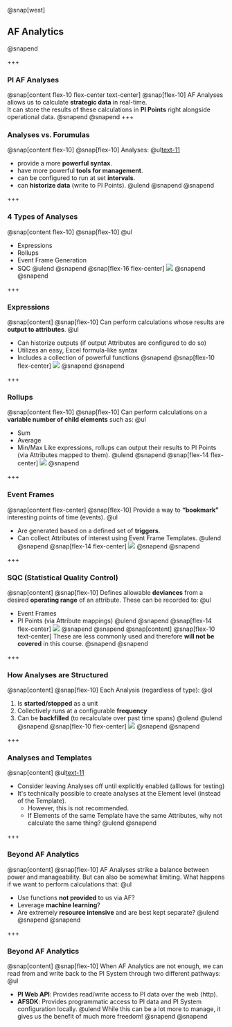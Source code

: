 @snap[west]
## AF Analytics
@snapend

+++

### PI AF Analyses
@snap[content flex-10 flex-center text-center]
@snap[flex-10]
AF Analyses allows us to calculate **strategic data** in real-time.
<br>
It can store the results of these calculations in **PI Points** right alongside operational data.
@snapend
@snapend
+++

### Analyses vs. Forumulas
@snap[content flex-10]
@snap[flex-10]
Analyses:
@ul[text-11](false)
- provide a more **powerful syntax**.
- have more powerful **tools for management**.
- can be configured to run at set **intervals**.
- can **historize data** (write to PI Points).
@ulend
@snapend
@snapend


+++

### 4 Types of Analyses
@snap[content flex-10]
@snap[flex-10]
@ul[](false)
- Expressions
- Rollups
- Event Frame Generation
- SQC
@ulend
@snapend
@snap[flex-16 flex-center]
![](assets/img/pse-analyses-types.png)
@snapend
@snapend

+++

### Expressions
@snap[content]
@snap[flex-10]
Can perform calculations whose results are **output to attributes**.
@ul[](false)
- Can historize outputs (if output Attributes are configured to do so)
- Utilizes an easy, Excel formula-like syntax
- Includes a collection of powerful functions
@snapend
@snap[flex-10 flex-center]
![](assets/img/pse-expressions.png)
@snapend
@snapend

+++

### Rollups
@snap[content flex-10]
@snap[flex-10]
Can perform calculations on a **variable number of child elements** such as:
@ul[](false)
- Sum
- Average
- Min/Max
Like expressions, rollups can output their results to PI Points (via Attributes mapped to them).
@ulend
@snapend
@snap[flex-14 flex-center]
![](assets/img/pse-rollup.png)
@snapend

+++

### Event Frames

@snap[content flex-center]
@snap[flex-10]
Provide a way to **“bookmark”** interesting points of time (events).
@ul[](false)
- Are generated based on a defined set of **triggers**.
- Can collect Attributes of interest using Event Frame Templates.
@ulend
@snapend
@snap[flex-14 flex-center]
![](assets/img/pse-eventframes.png)
@snapend
@snapend

+++

### SQC (Statistical Quality Control)
@snap[content]
@snap[flex-10]
Defines allowable **deviances** from a desired **operating range** of an attribute.
These can be recorded to:
@ul[](false)
- Event Frames
- PI Points (via Attribute mappings)
@ulend
@snapend
@snap[flex-14 flex-center]
![](assets/img/pse-sqc.png)
@snapend
@snapend
@snap[content]
@snap[flex-10 text-center]
These are less commonly used and therefore **will not be covered** in this course.
@snapend
@snapend

+++

### How Analyses are Structured
@snap[content]
@snap[flex-10]
Each Analysis (regardless of type):
@ol[](false)
1. Is **started/stopped** as a unit
1. Collectively runs at a configurable **frequency**
1. Can be **backfilled** (to recalculate over past time spans)
@olend
@ulend
@snapend
@snap[flex-10 flex-center]
![](assets/img/pse-expression.png)
@snapend
@snapend

+++

### Analyses and Templates
@snap[content]
@ul[text-11](false)
- Consider leaving Analyses off until explicitly enabled (alllows for testing)
- It's technically possible to create analyses at the Element level (instead of the Template).
    - However, this is not recommended.
    - If Elements of the same Template have the same Attributes, why not calculate the same thing?
@ulend
@snapend

+++

### Beyond AF Analytics
@snap[content]
@snap[flex-10]
AF Analyses strike a balance between power and manageability. But can also be somewhat limiting. What happens if we want to perform calculations that:
@ul[](false)
- Use functions **not provided** to us via AF?
- Leverage **machine learning**?
- Are extremely **resource intensive** and are best kept separate?
@ulend
@snapend
@snapend

+++

### Beyond AF Analytics
@snap[content]
@snap[flex-10]
When AF Analytics are not enough, we can read from and write back to the PI System through two different pathways:
@ul[](false)
- **PI Web API**: Provides read/write access to PI data over the web (http).
- **AFSDK**: Provides programmatic access to PI data and PI System configuration locally.
@ulend
While this can be a lot more to manage, it gives us the benefit of much more freedom!
@snapend
@snapend